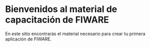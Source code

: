 # Bienvenidos al material de capacitación de FIWARE
En este sitio encontrarás el material necesario para crear tu primera aplicación de FIWARE.
